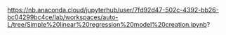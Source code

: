 https://nb.anaconda.cloud/jupyterhub/user/7fd92d47-502c-4392-bb26-bc04299bc4ce/lab/workspaces/auto-L/tree/Simple%20linear%20regression%20model%20creation.ipynb?
